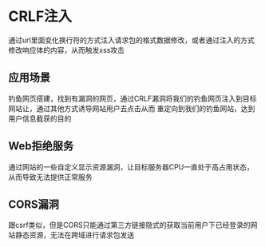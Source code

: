 # CRLF注入

通过url里面变化换行符的方式注入请求包的格式数据修改，或者通过注入的方式修改响应体的内容，从而触发xss攻击

## 应用场景

钓鱼网页搭建，找到有漏洞的网页，通过CRLF漏洞将我们的钓鱼网页注入到目标网站让，通过其他方式诱导网站用户去点击从而
重定向到我们的钓鱼网站，达到用户信息截获的目的

## Web拒绝服务

通过网站的一些自定义显示资源漏洞，让目标服务器CPU一直处于高占用状态，从而导致无法提供正常服务

## CORS漏洞

跟csrf类似，但是CORS只能通过第三方链接隐式的获取当前用户下已经登录的网站静态资源，无法在跨域进行请求包发送
